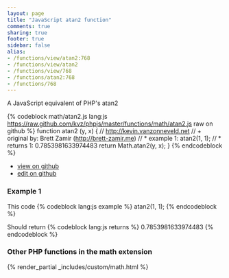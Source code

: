 ```yaml
---
layout: page
title: "JavaScript atan2 function"
comments: true
sharing: true
footer: true
sidebar: false
alias:
- /functions/view/atan2:768
- /functions/view/atan2
- /functions/view/768
- /functions/atan2:768
- /functions/768
---
```

<!-- Generated by Rakefile:build -->
A JavaScript equivalent of PHP's atan2

{% codeblock math/atan2.js lang:js https://raw.github.com/kvz/phpjs/master/functions/math/atan2.js raw on github %}
function atan2 (y, x) {
  // http://kevin.vanzonneveld.net
  // +   original by: Brett Zamir (http://brett-zamir.me)
  // *     example 1: atan2(1, 1);
  // *     returns 1: 0.7853981633974483
  return Math.atan2(y, x);
}
{% endcodeblock %}

 - [view on github](https://github.com/kvz/phpjs/blob/master/functions/math/atan2.js)
 - [edit on github](https://github.com/kvz/phpjs/edit/master/functions/math/atan2.js)

### Example 1
This code
{% codeblock lang:js example %}
atan2(1, 1);
{% endcodeblock %}

Should return
{% codeblock lang:js returns %}
0.7853981633974483
{% endcodeblock %}


### Other PHP functions in the math extension
{% render_partial _includes/custom/math.html %}
